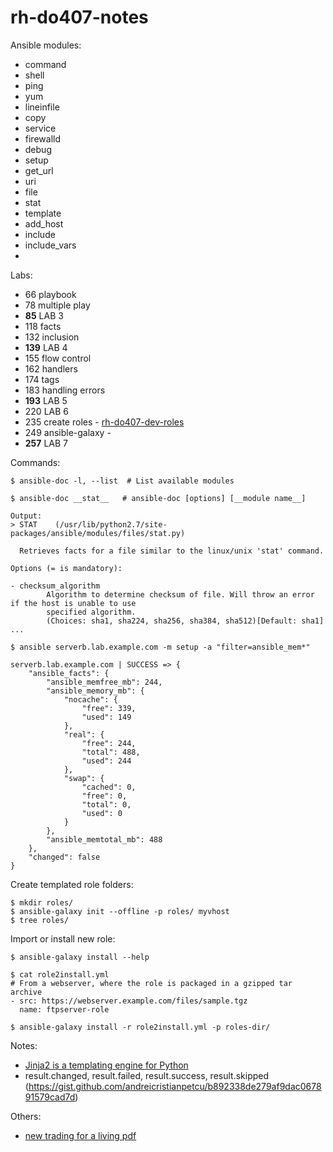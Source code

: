 # rh-do407-notes

Ansible modules:
* command
* shell
* ping
* yum
* lineinfile
* copy
* service
* firewalld
* debug
* setup
* get_url
* uri
* file
* stat
* template
* add_host
* include
* include_vars
* 

Labs:
* 66 playbook
* 78 multiple play
* __85__ LAB 3
* 118 facts
* 132 inclusion
* __139__ LAB 4
* 155 flow control
* 162 handlers
* 174 tags
* 183 handling errors
* __193__ LAB 5
* 220 LAB 6
* 235 create roles - [rh-do407-dev-roles](https://github.com/WallaceTan/rh-do407-dev-roles)
* 249 ansible-galaxy - []()
* __257__ LAB 7

Commands:
```
$ ansible-doc -l, --list  # List available modules
```

```
$ ansible-doc __stat__   # ansible-doc [options] [__module name__]

Output:
> STAT    (/usr/lib/python2.7/site-packages/ansible/modules/files/stat.py)

  Retrieves facts for a file similar to the linux/unix 'stat' command.

Options (= is mandatory):

- checksum_algorithm
        Algorithm to determine checksum of file. Will throw an error if the host is unable to use
        specified algorithm.
        (Choices: sha1, sha224, sha256, sha384, sha512)[Default: sha1]
...
```

```
$ ansible serverb.lab.example.com -m setup -a "filter=ansible_mem*"

serverb.lab.example.com | SUCCESS => {
    "ansible_facts": {
        "ansible_memfree_mb": 244, 
        "ansible_memory_mb": {
            "nocache": {
                "free": 339, 
                "used": 149
            }, 
            "real": {
                "free": 244, 
                "total": 488, 
                "used": 244
            }, 
            "swap": {
                "cached": 0, 
                "free": 0, 
                "total": 0, 
                "used": 0
            }
        }, 
        "ansible_memtotal_mb": 488
    }, 
    "changed": false
}
```

Create templated role folders:
```
$ mkdir roles/
$ ansible-galaxy init --offline -p roles/ myvhost
$ tree roles/
```

Import or install new role:
```
$ ansible-galaxy install --help

$ cat role2install.yml
# From a webserver, where the role is packaged in a gzipped tar archive
- src: https://webserver.example.com/files/sample.tgz
  name: ftpserver-role

$ ansible-galaxy install -r role2install.yml -p roles-dir/
```

Notes:
* [Jinja2 is a templating engine for Python](http://jinja.pocoo.org/docs/2.10/)
* result.changed, result.failed, result.success, result.skipped (https://gist.github.com/andreicristianpetcu/b892338de279af9dac067891579cad7d)

Others:
* [new trading for a living pdf](https://drive.google.com/open?id=1mSqBpsROfCTxnJIa_5K8KnDMkYICnac9)
